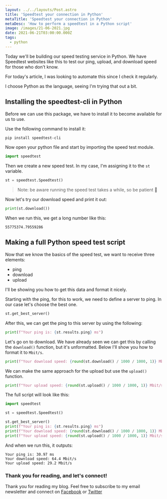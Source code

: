 ```yaml
---
layout: ../../layouts/Post.astro
title: 'Speedtest your connection in Python'
metaTitle: 'Speedtest your connection in Python'
metaDesc: 'How to perform a speedtest in a Python script'
image: /images/21-06-2021.jpg
date: 2021-06-21T03:00:00.000Z
tags:
  - python
---
```


Today we'll be building our speed testing service in Python.
We have Speedtest websites like this to test our ping, upload, and download speed for those who don't know.

For today's article, I was looking to automate this since I check it regularly.

I choose Python as the language, seeing I'm trying that out a bit.

## Installing the speedtest-cli in Python

Before we can use this package, we have to install it to become available for us to use.

Use the following command to install it:

```bash
pip install speedtest-cli
```

Now open your python file and start by importing the speed test module.

```python
import speedtest
```

Then we create a new speed test. In my case, I'm assigning it to the `st` variable.

```python
st = speedtest.Speedtest()
```

> Note: be aware running the speed test takes a while, so be patient 🙈

Now let's try our download speed and print it out:

```python
print(st.download())
```

When we run this, we get a long number like this:

```text
55775374.79559286
```

## Making a full Python speed test script

Now that we know the basics of the speed test, we want to receive three elements:

- ping
- download
- upload

I'll be showing you how to get this data and format it nicely.

Starting with the ping, for this to work, we need to define a server to ping. In our case let's choose the best one.

```python
st.get_best_server()
```

After this, we can get the ping to this server by using the following:

```python
print(f"Your ping is: {st.results.ping} ms")
```

Let's go on to download. We have already seen we can get this by calling the `download()` function, but it's unformatted.
Below I'll show you how to format it to `Mbit/s`.

```python
print(f"Your download speed: {round(st.download() / 1000 / 1000, 1)} Mbit/s")
```

We can make the same approach for the upload but use the `upload()` function.

```python
print(f"Your upload speed: {round(st.upload() / 1000 / 1000, 1)} Mbit/s")
```

The full script will look like this:

```python
import speedtest

st = speedtest.Speedtest()

st.get_best_server()
print(f"Your ping is: {st.results.ping} ms")
print(f"Your download speed: {round(st.download() / 1000 / 1000, 1)} Mbit/s")
print(f"Your upload speed: {round(st.upload() / 1000 / 1000, 1)} Mbit/s")
```

And when we run this, it outputs:

```text
Your ping is: 30.97 ms
Your download speed: 64.4 Mbit/s
Your upload speed: 29.2 Mbit/s
```

### Thank you for reading, and let's connect!

Thank you for reading my blog. Feel free to subscribe to my email newsletter and connect on [Facebook](https://www.facebook.com/DailyDevTipsBlog) or [Twitter](https://twitter.com/DailyDevTips1)
